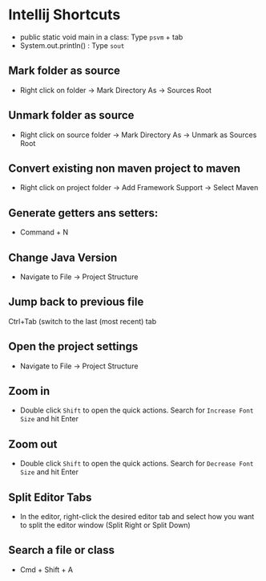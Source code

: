 # Intellij Shortcuts
- public static void main in a class: Type `psvm` + tab
- System.out.println() : Type `sout`

## Mark folder as source
- Right click on folder -> Mark Directory As -> Sources Root

## Unmark folder as source
- Right click on source folder -> Mark Directory As -> Unmark as Sources Root

## Convert existing non maven project to maven
- Right click on project folder -> Add Framework Support -> Select Maven

## Generate getters ans setters:
- Command + N

## Change Java Version
- Navigate to File -> Project Structure

## Jump back to previous file
Ctrl+Tab (switch to the last (most recent) tab

## Open the project settings
- Navigate to File -> Project Structure

## Zoom in
- Double click `Shift` to open the quick actions. Search for `Increase Font Size` and hit Enter

## Zoom out
- Double click `Shift` to open the quick actions. Search for `Decrease Font Size` and hit Enter

## Split Editor Tabs
- In the editor, right-click the desired editor tab and select how you want to split the editor window (Split Right or Split Down)

## Search a file or class
- Cmd + Shift + A